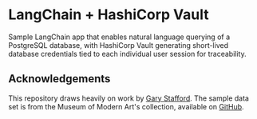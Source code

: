 # LangChain + HashiCorp Vault

Sample LangChain app that enables natural language querying of a PostgreSQL database, with HashiCorp Vault generating short-lived database credentials tied to each individual user session for traceability.

## Acknowledgements

This repository draws heavily on work by [Gary Stafford](https://github.com/aws-solutions-library-samples/guidance-for-natural-language-queries-of-relational-databases-on-aws). The sample data set is from the Museum of Modern Art's collection, available on [GitHub](https://github.com/MuseumofModernArt/collection).
